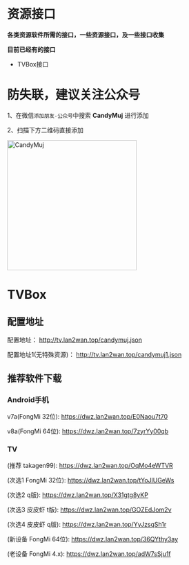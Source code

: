 # 资源接口
**各类资源软件所需的接口，一些资源接口，及一些接口收集** 

**目前已经有的接口**

* TVBox接口



# 防失联，建议关注公众号

1、在微信```添加朋友-公众号```中搜索   **CandyMuj** 进行添加

2、扫描下方二维码直接添加

<img src="https://img1.imgtp.com/2023/08/16/KGWoQwgV.png" alt="CandyMuj" width="300" />


# TVBox

## 配置地址
配置地址： http://tv.lan2wan.top/candymuj.json

配置地址1(无特殊资源)： http://tv.lan2wan.top/candymuj1.json

## 推荐软件下载

### Android手机

v7a(FongMi 32位): https://dwz.lan2wan.top/E0Naou7t70

v8a(FongMi 64位): https://dwz.lan2wan.top/7zyrYy00qb

### TV

(推荐 takagen99): https://dwz.lan2wan.top/OqMo4eWTVR

(次选1 FongMi 32位): https://dwz.lan2wan.top/tYoJlUGeWs

(次选2 q版): https://dwz.lan2wan.top/X31gtg8yKP

(次选3 皮皮虾 t版): https://dwz.lan2wan.top/GOZEdJom2v

(次选4 皮皮虾 q版): https://dwz.lan2wan.top/YyJzsqSh1r

(新设备 FongMi 64位): https://dwz.lan2wan.top/36QYthy3ay

(老设备 FongMi 4.x): https://dwz.lan2wan.top/adW7sSju1f

